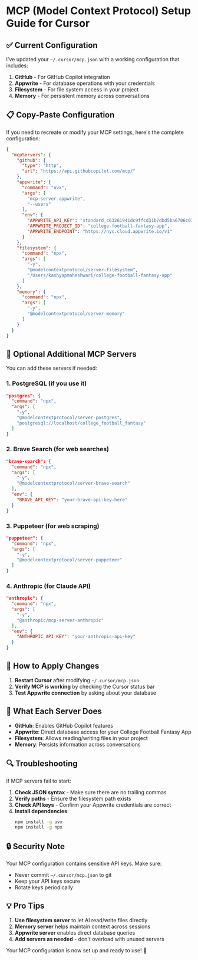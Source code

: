 # MCP (Model Context Protocol) Setup Guide for Cursor

## ✅ Current Configuration

I've updated your `~/.cursor/mcp.json` with a working configuration that includes:

1. **GitHub** - For GitHub Copilot integration
2. **Appwrite** - For database operations with your credentials
3. **Filesystem** - For file system access in your project
4. **Memory** - For persistent memory across conversations

## 📋 Copy-Paste Configuration

If you need to recreate or modify your MCP settings, here's the complete configuration:

```json
{
  "mcpServers": {
    "github": {
      "type": "http",
      "url": "https://api.githubcopilot.com/mcp/"
    },
    "appwrite": {
      "command": "uvx",
      "args": [
        "mcp-server-appwrite",
        "--users"
      ],
      "env": {
        "APPWRITE_API_KEY": "standard_c63261941dc9ffcd31b7dbd5ba6706c0335d4543d78630ebe88a0e6899b770f334e22d032aa0e709c24ea84e8c907d314881a1408beb6f61db97d94e614333e004e353d078791d02f26581741c9ed454fc6d9bb2d2414dfed0d8b68c5b957f3fc2fad22ff87ceadad110c9bdb34a98ee1071c46952ab142d7580a83e3db8186b",
        "APPWRITE_PROJECT_ID": "college-football-fantasy-app",
        "APPWRITE_ENDPOINT": "https://nyc.cloud.appwrite.io/v1"
      }
    },
    "filesystem": {
      "command": "npx",
      "args": [
        "-y",
        "@modelcontextprotocol/server-filesystem",
        "/Users/kashyapmaheshwari/college-football-fantasy-app"
      ]
    },
    "memory": {
      "command": "npx",
      "args": [
        "-y",
        "@modelcontextprotocol/server-memory"
      ]
    }
  }
}
```

## 🔧 Optional Additional MCP Servers

You can add these servers if needed:

### 1. PostgreSQL (if you use it)
```json
"postgres": {
  "command": "npx",
  "args": [
    "-y",
    "@modelcontextprotocol/server-postgres",
    "postgresql://localhost/college_football_fantasy"
  ]
}
```

### 2. Brave Search (for web searches)
```json
"brave-search": {
  "command": "npx",
  "args": [
    "-y",
    "@modelcontextprotocol/server-brave-search"
  ],
  "env": {
    "BRAVE_API_KEY": "your-brave-api-key-here"
  }
}
```

### 3. Puppeteer (for web scraping)
```json
"puppeteer": {
  "command": "npx",
  "args": [
    "-y",
    "@modelcontextprotocol/server-puppeteer"
  ]
}
```

### 4. Anthropic (for Claude API)
```json
"anthropic": {
  "command": "npx",
  "args": [
    "-y",
    "@anthropic/mcp-server-anthropic"
  ],
  "env": {
    "ANTHROPIC_API_KEY": "your-anthropic-api-key"
  }
}
```

## 🚀 How to Apply Changes

1. **Restart Cursor** after modifying `~/.cursor/mcp.json`
2. **Verify MCP is working** by checking the Cursor status bar
3. **Test Appwrite connection** by asking about your database

## 📝 What Each Server Does

- **GitHub**: Enables GitHub Copilot features
- **Appwrite**: Direct database access for your College Football Fantasy App
- **Filesystem**: Allows reading/writing files in your project
- **Memory**: Persists information across conversations

## 🔍 Troubleshooting

If MCP servers fail to start:

1. **Check JSON syntax** - Make sure there are no trailing commas
2. **Verify paths** - Ensure the filesystem path exists
3. **Check API keys** - Confirm your Appwrite credentials are correct
4. **Install dependencies**:
   ```bash
   npm install -g uvx
   npm install -g npx
   ```

## 🔒 Security Note

Your MCP configuration contains sensitive API keys. Make sure:
- Never commit `~/.cursor/mcp.json` to git
- Keep your API keys secure
- Rotate keys periodically

## 💡 Pro Tips

1. **Use filesystem server** to let AI read/write files directly
2. **Memory server** helps maintain context across sessions
3. **Appwrite server** enables direct database queries
4. **Add servers as needed** - don't overload with unused servers

Your MCP configuration is now set up and ready to use! 🎉
